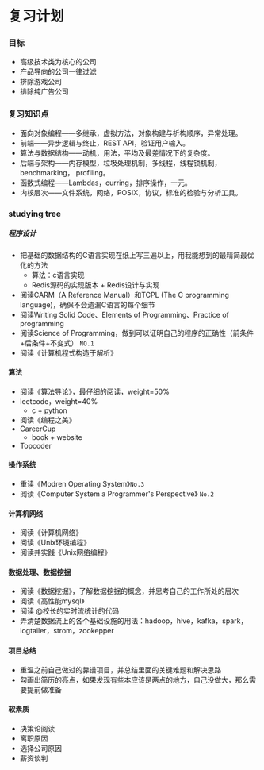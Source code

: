 # 复习计划
### 目标
- 高级技术类为核心的公司
- 产品导向的公司一律过滤
- 排除游戏公司
- 排除纯广告公司

### 复习知识点
- 面向对象编程——多继承，虚拟方法，对象构建与析构顺序，异常处理。
- 前端——异步逻辑与终止，REST API，验证用户输入。
- 算法与数据结构——动机，用法，平均及最差情况下的复杂度。
- 后端与架构——内存模型，垃圾处理机制，多线程，线程锁机制，benchmarking， profiling。
- 函数式编程——Lambdas，curring，排序操作，一元。
- 内核层次——文件系统，网络，POSIX，协议，标准的检验与分析工具。

### studying tree
##### 程序设计
- 把基础的数据结构的C语言实现在纸上写三遍以上，用我能想到的最精简最优化的方法
	+ 算法：c语言实现
	+ Redis源码的实现版本 + Redis设计与实现
- 阅读CARM（A Reference Manual）和TCPL (The C programming language)，确保不会遗漏C语言的每个细节
- 阅读Writing Solid Code、Elements of Programming、Practice of programming
- 阅读Science of Programming，做到可以证明自己的程序的正确性（前条件+后条件+不变式） `NO.1`
- 阅读《计算机程式构造于解析》

#### 算法
- 阅读《算法导论》，最仔细的阅读，weight=50%
- leetcode，weight=40%
	+ c + python
- 阅读《编程之美》
- CareerCup
	+ book + website
- Topcoder

#### 操作系统
- 重读《Modren Operating System》`No.3`
- 阅读《Computer System a Programmer's Perspective》 `No.2`

#### 计算机网络
- 阅读《计算机网络》
- 阅读《Unix环境编程》
- 阅读并实践《Unix网络编程》

#### 数据处理、数据挖掘
- 阅读《数据挖掘》，了解数据挖掘的概念，并思考自己的工作所处的层次
- 阅读《高性能mysql》
- 阅读 @校长的实时流统计的代码
- 弄清楚数据流上的各个基础设施的用法：hadoop，hive，kafka，spark，logtailer，strom，zookepper

#### 项目总结
- 重温之前自己做过的靠谱项目，并总结里面的关键难题和解决思路
- 勾画出简历的亮点，如果发现有些本应该是两点的地方，自己没做大，那么需要提前做准备

#### 软素质
- 决策论阅读
- 离职原因
- 选择公司原因
- 薪资谈判